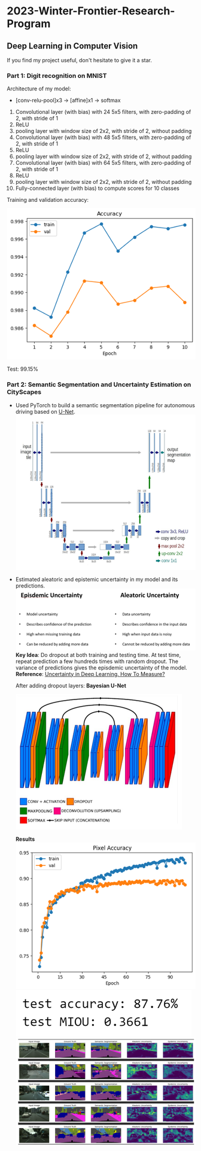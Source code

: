 # 2023-Winter-Frontier-Research-Program
## Deep Learning in Computer Vision
If you find my project useful, don't hesitate to give it a star.
 
### Part 1: Digit recognition on MNIST
Architecture of my model:
- [conv-relu-pool]x3 -> [affine]x1 -> softmax
1. Convolutional layer (with bias) with 24 5x5 filters, with zero-padding of 2, with stride of 1
2. ReLU
3. pooling layer with window size of 2x2, with stride of 2, without padding
4. Convolutional layer (with bias) with 48 5x5 filters, with zero-padding of 2, with stride of 1
5. ReLU
6. pooling layer with window size of 2x2, with stride of 2, without padding
7. Convolutional layer (with bias) with 64 5x5 filters, with zero-padding of 2, with stride of 1
8. ReLU
9. pooling layer with window size of 2x2, with stride of 2, without padding
10. Fully-connected layer (with bias) to compute scores for 10 classes

Training and validation accuracy:

![](images/train.png)

Test: 99.15%

### Part 2: Semantic Segmentation and Uncertainty Estimation on CityScapes
- Used PyTorch to build a semantic segmentation pipeline for autonomous driving based on [U-Net](https://arxiv.org/abs/1505.04597).
  ![unet](images/unet.png)

- Estimated aleatoric and epistemic uncertainty in my model and its predictions.
  ![uncertainty](images/uncertainty.png)
  **Key Idea**: Do dropout at both training and testing time. At test time, repeat prediction a few hundreds times with random dropout. The variance of predictions gives the episdemic uncertainty of the model.
  <br>
  **Reference**: [Uncertainty in Deep Learning. How To Measure?](https://towardsdatascience.com/my-deep-learning-model-says-sorry-i-dont-know-the-answer-that-s-absolutely-ok-50ffa562cb0b)

  After adding dropout layers: **Bayesian U-Net**
  
  ![bayesian_unet](images/bayesian_unet.png)

  **Results**
  ![](images/pixel_accuracy.png)
  ![](images/seg_test.png)
  ![](images/visualization.png)